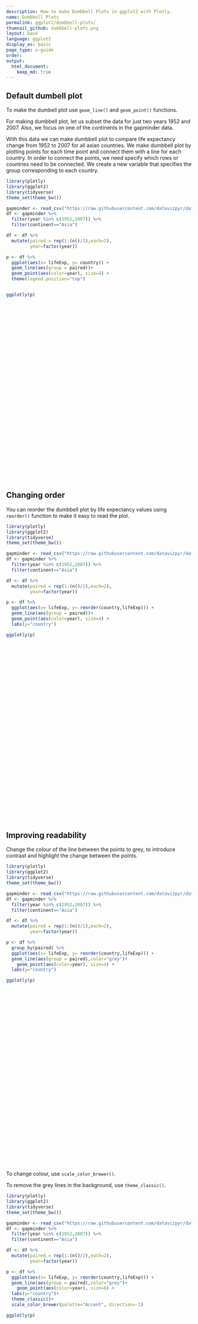 ```yaml
---
description: How to make Dumbbell Plots in ggplot2 with Plotly.
name: Dumbbell Plots
permalink: ggplot2/dumbbell-plots/
thumnail_github: dumbbell-plots.png
layout: base
language: ggplot2
display_as: basic
page_type: u-guide
order: 
output:
  html_document:
    keep_md: true
---
```




## Default dumbell plot

To make the dumbell plot use `geom_line()` and `geom_point()` functions.

For making dumbbell plot, let us subset the data for just two years 1952 and 2007. Also, we focus on one of the continents in the gapminder data.

With this data we can make dumbbell plot to compare life expectancy change from 1952 to 2007 for all asian countries. We make dumbbell plot by plotting points for each time point and connect them with a line for each country. In order to connect the points, we need specify which rows or countries need to be connected. We create a new variable that specifies the group corresponding to each country.


```r
library(plotly)
library(ggplot2)
library(tidyverse)
theme_set(theme_bw())

gapminder <- read_csv("https://raw.githubusercontent.com/datavizpyr/data/master/gapminder-FiveYearData.csv")
df <- gapminder %>%
  filter(year %in% c(1952,2007)) %>%
  filter(continent=="Asia") 

df <- df %>%
  mutate(paired = rep(1:(n()/2),each=2),
         year=factor(year))

p <- df %>% 
  ggplot(aes(x= lifeExp, y= country)) +
  geom_line(aes(group = paired))+
  geom_point(aes(color=year), size=4) +
  theme(legend.position="top")


ggplotly(p)
```

<div id="htmlwidget-5ee639417aad73683ba8" style="width:672px;height:480px;" class="plotly html-widget"></div>
<script type="application/json" data-for="htmlwidget-5ee639417aad73683ba8">{"x":{"data":[{"x":[28.801,43.828,null,50.939,75.635,null,37.484,64.062,null,39.417,59.723,null,44,72.961,null,60.96,82.208,null,37.373,64.698,null,37.468,70.65,null,44.869,70.964,null,45.32,59.545,null,65.39,80.745,null,63.03,82.603,null,43.158,72.535,null,50.056,67.297,null,47.453,78.623,null,55.565,77.588,null,55.928,71.993,null,48.463,74.241,null,42.244,66.803,null,36.319,62.069,null,36.157,63.785,null,37.578,75.64,null,43.436,65.483,null,47.752,71.688,null,39.875,72.777,null,60.396,79.972,null,57.593,72.396,null,45.883,74.143,null,58.5,78.4,null,50.848,70.616,null,40.412,74.249,null,43.16,73.422,null,32.548,62.698],"y":[1,1,null,2,2,null,3,3,null,4,4,null,5,5,null,6,6,null,7,7,null,8,8,null,9,9,null,10,10,null,11,11,null,12,12,null,13,13,null,14,14,null,15,15,null,16,16,null,17,17,null,18,18,null,19,19,null,20,20,null,21,21,null,22,22,null,23,23,null,24,24,null,25,25,null,26,26,null,27,27,null,28,28,null,29,29,null,30,30,null,31,31,null,32,32,null,33,33],"text":["lifeExp: 28.801<br />country: Afghanistan<br />paired: 1","lifeExp: 43.828<br />country: Afghanistan<br />paired: 1",null,"lifeExp: 50.939<br />country: Bahrain<br />paired: 2","lifeExp: 75.635<br />country: Bahrain<br />paired: 2",null,"lifeExp: 37.484<br />country: Bangladesh<br />paired: 3","lifeExp: 64.062<br />country: Bangladesh<br />paired: 3",null,"lifeExp: 39.417<br />country: Cambodia<br />paired: 4","lifeExp: 59.723<br />country: Cambodia<br />paired: 4",null,"lifeExp: 44.000<br />country: China<br />paired: 5","lifeExp: 72.961<br />country: China<br />paired: 5",null,"lifeExp: 60.960<br />country: Hong Kong China<br />paired: 6","lifeExp: 82.208<br />country: Hong Kong China<br />paired: 6",null,"lifeExp: 37.373<br />country: India<br />paired: 7","lifeExp: 64.698<br />country: India<br />paired: 7",null,"lifeExp: 37.468<br />country: Indonesia<br />paired: 8","lifeExp: 70.650<br />country: Indonesia<br />paired: 8",null,"lifeExp: 44.869<br />country: Iran<br />paired: 9","lifeExp: 70.964<br />country: Iran<br />paired: 9",null,"lifeExp: 45.320<br />country: Iraq<br />paired: 10","lifeExp: 59.545<br />country: Iraq<br />paired: 10",null,"lifeExp: 65.390<br />country: Israel<br />paired: 11","lifeExp: 80.745<br />country: Israel<br />paired: 11",null,"lifeExp: 63.030<br />country: Japan<br />paired: 12","lifeExp: 82.603<br />country: Japan<br />paired: 12",null,"lifeExp: 43.158<br />country: Jordan<br />paired: 13","lifeExp: 72.535<br />country: Jordan<br />paired: 13",null,"lifeExp: 50.056<br />country: Korea Dem. Rep.<br />paired: 14","lifeExp: 67.297<br />country: Korea Dem. Rep.<br />paired: 14",null,"lifeExp: 47.453<br />country: Korea Rep.<br />paired: 15","lifeExp: 78.623<br />country: Korea Rep.<br />paired: 15",null,"lifeExp: 55.565<br />country: Kuwait<br />paired: 16","lifeExp: 77.588<br />country: Kuwait<br />paired: 16",null,"lifeExp: 55.928<br />country: Lebanon<br />paired: 17","lifeExp: 71.993<br />country: Lebanon<br />paired: 17",null,"lifeExp: 48.463<br />country: Malaysia<br />paired: 18","lifeExp: 74.241<br />country: Malaysia<br />paired: 18",null,"lifeExp: 42.244<br />country: Mongolia<br />paired: 19","lifeExp: 66.803<br />country: Mongolia<br />paired: 19",null,"lifeExp: 36.319<br />country: Myanmar<br />paired: 20","lifeExp: 62.069<br />country: Myanmar<br />paired: 20",null,"lifeExp: 36.157<br />country: Nepal<br />paired: 21","lifeExp: 63.785<br />country: Nepal<br />paired: 21",null,"lifeExp: 37.578<br />country: Oman<br />paired: 22","lifeExp: 75.640<br />country: Oman<br />paired: 22",null,"lifeExp: 43.436<br />country: Pakistan<br />paired: 23","lifeExp: 65.483<br />country: Pakistan<br />paired: 23",null,"lifeExp: 47.752<br />country: Philippines<br />paired: 24","lifeExp: 71.688<br />country: Philippines<br />paired: 24",null,"lifeExp: 39.875<br />country: Saudi Arabia<br />paired: 25","lifeExp: 72.777<br />country: Saudi Arabia<br />paired: 25",null,"lifeExp: 60.396<br />country: Singapore<br />paired: 26","lifeExp: 79.972<br />country: Singapore<br />paired: 26",null,"lifeExp: 57.593<br />country: Sri Lanka<br />paired: 27","lifeExp: 72.396<br />country: Sri Lanka<br />paired: 27",null,"lifeExp: 45.883<br />country: Syria<br />paired: 28","lifeExp: 74.143<br />country: Syria<br />paired: 28",null,"lifeExp: 58.500<br />country: Taiwan<br />paired: 29","lifeExp: 78.400<br />country: Taiwan<br />paired: 29",null,"lifeExp: 50.848<br />country: Thailand<br />paired: 30","lifeExp: 70.616<br />country: Thailand<br />paired: 30",null,"lifeExp: 40.412<br />country: Vietnam<br />paired: 31","lifeExp: 74.249<br />country: Vietnam<br />paired: 31",null,"lifeExp: 43.160<br />country: West Bank and Gaza<br />paired: 32","lifeExp: 73.422<br />country: West Bank and Gaza<br />paired: 32",null,"lifeExp: 32.548<br />country: Yemen Rep.<br />paired: 33","lifeExp: 62.698<br />country: Yemen Rep.<br />paired: 33"],"type":"scatter","mode":"lines","line":{"width":1.88976377952756,"color":"rgba(0,0,0,1)","dash":"solid"},"hoveron":"points","showlegend":false,"xaxis":"x","yaxis":"y","hoverinfo":"text","frame":null},{"x":[28.801,50.939,37.484,39.417,44,60.96,37.373,37.468,44.869,45.32,65.39,63.03,43.158,50.056,47.453,55.565,55.928,48.463,42.244,36.319,36.157,37.578,43.436,47.752,39.875,60.396,57.593,45.883,58.5,50.848,40.412,43.16,32.548],"y":[1,2,3,4,5,6,7,8,9,10,11,12,13,14,15,16,17,18,19,20,21,22,23,24,25,26,27,28,29,30,31,32,33],"text":["lifeExp: 28.801<br />country: Afghanistan<br />year: 1952","lifeExp: 50.939<br />country: Bahrain<br />year: 1952","lifeExp: 37.484<br />country: Bangladesh<br />year: 1952","lifeExp: 39.417<br />country: Cambodia<br />year: 1952","lifeExp: 44.000<br />country: China<br />year: 1952","lifeExp: 60.960<br />country: Hong Kong China<br />year: 1952","lifeExp: 37.373<br />country: India<br />year: 1952","lifeExp: 37.468<br />country: Indonesia<br />year: 1952","lifeExp: 44.869<br />country: Iran<br />year: 1952","lifeExp: 45.320<br />country: Iraq<br />year: 1952","lifeExp: 65.390<br />country: Israel<br />year: 1952","lifeExp: 63.030<br />country: Japan<br />year: 1952","lifeExp: 43.158<br />country: Jordan<br />year: 1952","lifeExp: 50.056<br />country: Korea Dem. Rep.<br />year: 1952","lifeExp: 47.453<br />country: Korea Rep.<br />year: 1952","lifeExp: 55.565<br />country: Kuwait<br />year: 1952","lifeExp: 55.928<br />country: Lebanon<br />year: 1952","lifeExp: 48.463<br />country: Malaysia<br />year: 1952","lifeExp: 42.244<br />country: Mongolia<br />year: 1952","lifeExp: 36.319<br />country: Myanmar<br />year: 1952","lifeExp: 36.157<br />country: Nepal<br />year: 1952","lifeExp: 37.578<br />country: Oman<br />year: 1952","lifeExp: 43.436<br />country: Pakistan<br />year: 1952","lifeExp: 47.752<br />country: Philippines<br />year: 1952","lifeExp: 39.875<br />country: Saudi Arabia<br />year: 1952","lifeExp: 60.396<br />country: Singapore<br />year: 1952","lifeExp: 57.593<br />country: Sri Lanka<br />year: 1952","lifeExp: 45.883<br />country: Syria<br />year: 1952","lifeExp: 58.500<br />country: Taiwan<br />year: 1952","lifeExp: 50.848<br />country: Thailand<br />year: 1952","lifeExp: 40.412<br />country: Vietnam<br />year: 1952","lifeExp: 43.160<br />country: West Bank and Gaza<br />year: 1952","lifeExp: 32.548<br />country: Yemen Rep.<br />year: 1952"],"type":"scatter","mode":"markers","marker":{"autocolorscale":false,"color":"rgba(248,118,109,1)","opacity":1,"size":15.1181102362205,"symbol":"circle","line":{"width":1.88976377952756,"color":"rgba(248,118,109,1)"}},"hoveron":"points","name":"1952","legendgroup":"1952","showlegend":true,"xaxis":"x","yaxis":"y","hoverinfo":"text","frame":null},{"x":[43.828,75.635,64.062,59.723,72.961,82.208,64.698,70.65,70.964,59.545,80.745,82.603,72.535,67.297,78.623,77.588,71.993,74.241,66.803,62.069,63.785,75.64,65.483,71.688,72.777,79.972,72.396,74.143,78.4,70.616,74.249,73.422,62.698],"y":[1,2,3,4,5,6,7,8,9,10,11,12,13,14,15,16,17,18,19,20,21,22,23,24,25,26,27,28,29,30,31,32,33],"text":["lifeExp: 43.828<br />country: Afghanistan<br />year: 2007","lifeExp: 75.635<br />country: Bahrain<br />year: 2007","lifeExp: 64.062<br />country: Bangladesh<br />year: 2007","lifeExp: 59.723<br />country: Cambodia<br />year: 2007","lifeExp: 72.961<br />country: China<br />year: 2007","lifeExp: 82.208<br />country: Hong Kong China<br />year: 2007","lifeExp: 64.698<br />country: India<br />year: 2007","lifeExp: 70.650<br />country: Indonesia<br />year: 2007","lifeExp: 70.964<br />country: Iran<br />year: 2007","lifeExp: 59.545<br />country: Iraq<br />year: 2007","lifeExp: 80.745<br />country: Israel<br />year: 2007","lifeExp: 82.603<br />country: Japan<br />year: 2007","lifeExp: 72.535<br />country: Jordan<br />year: 2007","lifeExp: 67.297<br />country: Korea Dem. Rep.<br />year: 2007","lifeExp: 78.623<br />country: Korea Rep.<br />year: 2007","lifeExp: 77.588<br />country: Kuwait<br />year: 2007","lifeExp: 71.993<br />country: Lebanon<br />year: 2007","lifeExp: 74.241<br />country: Malaysia<br />year: 2007","lifeExp: 66.803<br />country: Mongolia<br />year: 2007","lifeExp: 62.069<br />country: Myanmar<br />year: 2007","lifeExp: 63.785<br />country: Nepal<br />year: 2007","lifeExp: 75.640<br />country: Oman<br />year: 2007","lifeExp: 65.483<br />country: Pakistan<br />year: 2007","lifeExp: 71.688<br />country: Philippines<br />year: 2007","lifeExp: 72.777<br />country: Saudi Arabia<br />year: 2007","lifeExp: 79.972<br />country: Singapore<br />year: 2007","lifeExp: 72.396<br />country: Sri Lanka<br />year: 2007","lifeExp: 74.143<br />country: Syria<br />year: 2007","lifeExp: 78.400<br />country: Taiwan<br />year: 2007","lifeExp: 70.616<br />country: Thailand<br />year: 2007","lifeExp: 74.249<br />country: Vietnam<br />year: 2007","lifeExp: 73.422<br />country: West Bank and Gaza<br />year: 2007","lifeExp: 62.698<br />country: Yemen Rep.<br />year: 2007"],"type":"scatter","mode":"markers","marker":{"autocolorscale":false,"color":"rgba(0,191,196,1)","opacity":1,"size":15.1181102362205,"symbol":"circle","line":{"width":1.88976377952756,"color":"rgba(0,191,196,1)"}},"hoveron":"points","name":"2007","legendgroup":"2007","showlegend":true,"xaxis":"x","yaxis":"y","hoverinfo":"text","frame":null}],"layout":{"margin":{"t":26.2283105022831,"r":7.30593607305936,"b":40.1826484018265,"l":130.776255707763},"plot_bgcolor":"rgba(255,255,255,1)","paper_bgcolor":"rgba(255,255,255,1)","font":{"color":"rgba(0,0,0,1)","family":"","size":14.6118721461187},"xaxis":{"domain":[0,1],"automargin":true,"type":"linear","autorange":false,"range":[26.1109,85.2931],"tickmode":"array","ticktext":["30","40","50","60","70","80"],"tickvals":[30,40,50,60,70,80],"categoryorder":"array","categoryarray":["30","40","50","60","70","80"],"nticks":null,"ticks":"outside","tickcolor":"rgba(51,51,51,1)","ticklen":3.65296803652968,"tickwidth":0.66417600664176,"showticklabels":true,"tickfont":{"color":"rgba(77,77,77,1)","family":"","size":11.689497716895},"tickangle":-0,"showline":false,"linecolor":null,"linewidth":0,"showgrid":true,"gridcolor":"rgba(235,235,235,1)","gridwidth":0.66417600664176,"zeroline":false,"anchor":"y","title":{"text":"lifeExp","font":{"color":"rgba(0,0,0,1)","family":"","size":14.6118721461187}},"hoverformat":".2f"},"yaxis":{"domain":[0,1],"automargin":true,"type":"linear","autorange":false,"range":[0.4,33.6],"tickmode":"array","ticktext":["Afghanistan","Bahrain","Bangladesh","Cambodia","China","Hong Kong China","India","Indonesia","Iran","Iraq","Israel","Japan","Jordan","Korea Dem. Rep.","Korea Rep.","Kuwait","Lebanon","Malaysia","Mongolia","Myanmar","Nepal","Oman","Pakistan","Philippines","Saudi Arabia","Singapore","Sri Lanka","Syria","Taiwan","Thailand","Vietnam","West Bank and Gaza","Yemen Rep."],"tickvals":[1,2,3,4,5,6,7,8,9,10,11,12,13,14,15,16,17,18,19,20,21,22,23,24,25,26,27,28,29,30,31,32,33],"categoryorder":"array","categoryarray":["Afghanistan","Bahrain","Bangladesh","Cambodia","China","Hong Kong China","India","Indonesia","Iran","Iraq","Israel","Japan","Jordan","Korea Dem. Rep.","Korea Rep.","Kuwait","Lebanon","Malaysia","Mongolia","Myanmar","Nepal","Oman","Pakistan","Philippines","Saudi Arabia","Singapore","Sri Lanka","Syria","Taiwan","Thailand","Vietnam","West Bank and Gaza","Yemen Rep."],"nticks":null,"ticks":"outside","tickcolor":"rgba(51,51,51,1)","ticklen":3.65296803652968,"tickwidth":0.66417600664176,"showticklabels":true,"tickfont":{"color":"rgba(77,77,77,1)","family":"","size":11.689497716895},"tickangle":-0,"showline":false,"linecolor":null,"linewidth":0,"showgrid":true,"gridcolor":"rgba(235,235,235,1)","gridwidth":0.66417600664176,"zeroline":false,"anchor":"x","title":{"text":"country","font":{"color":"rgba(0,0,0,1)","family":"","size":14.6118721461187}},"hoverformat":".2f"},"shapes":[{"type":"rect","fillcolor":"transparent","line":{"color":"rgba(51,51,51,1)","width":0.66417600664176,"linetype":"solid"},"yref":"paper","xref":"paper","x0":0,"x1":1,"y0":0,"y1":1}],"showlegend":true,"legend":{"bgcolor":"rgba(255,255,255,1)","bordercolor":"transparent","borderwidth":1.88976377952756,"font":{"color":"rgba(0,0,0,1)","family":"","size":11.689497716895},"title":{"text":"year","font":{"color":"rgba(0,0,0,1)","family":"","size":14.6118721461187}}},"hovermode":"closest","barmode":"relative"},"config":{"doubleClick":"reset","modeBarButtonsToAdd":["hoverclosest","hovercompare"],"showSendToCloud":false},"source":"A","attrs":{"38c43bf275c5":{"x":{},"y":{},"type":"scatter"},"38c411020693":{"x":{},"y":{},"colour":{}}},"cur_data":"38c43bf275c5","visdat":{"38c43bf275c5":["function (y) ","x"],"38c411020693":["function (y) ","x"]},"highlight":{"on":"plotly_click","persistent":false,"dynamic":false,"selectize":false,"opacityDim":0.2,"selected":{"opacity":1},"debounce":0},"shinyEvents":["plotly_hover","plotly_click","plotly_selected","plotly_relayout","plotly_brushed","plotly_brushing","plotly_clickannotation","plotly_doubleclick","plotly_deselect","plotly_afterplot","plotly_sunburstclick"],"base_url":"https://plot.ly"},"evals":[],"jsHooks":[]}</script>




## Changing order

You can reorder the dumbbell plot by life expectancy values using `reorder()` function to make it easy to read the plot.


```r
library(plotly)
library(ggplot2)
library(tidyverse)
theme_set(theme_bw())

gapminder <- read_csv("https://raw.githubusercontent.com/datavizpyr/data/master/gapminder-FiveYearData.csv")
df <- gapminder %>%
  filter(year %in% c(1952,2007)) %>%
  filter(continent=="Asia") 

df <- df %>%
  mutate(paired = rep(1:(n()/2),each=2),
         year=factor(year))

p <- df %>% 
  ggplot(aes(x= lifeExp, y= reorder(country,lifeExp))) +
  geom_line(aes(group = paired))+
  geom_point(aes(color=year), size=4) +
  labs(y="country")

ggplotly(p)
```

<div id="htmlwidget-b6512e4d8031f0d67673" style="width:672px;height:480px;" class="plotly html-widget"></div>
<script type="application/json" data-for="htmlwidget-b6512e4d8031f0d67673">{"x":{"data":[{"x":[28.801,43.828,null,50.939,75.635,null,37.484,64.062,null,39.417,59.723,null,44,72.961,null,60.96,82.208,null,37.373,64.698,null,37.468,70.65,null,44.869,70.964,null,45.32,59.545,null,65.39,80.745,null,63.03,82.603,null,43.158,72.535,null,50.056,67.297,null,47.453,78.623,null,55.565,77.588,null,55.928,71.993,null,48.463,74.241,null,42.244,66.803,null,36.319,62.069,null,36.157,63.785,null,37.578,75.64,null,43.436,65.483,null,47.752,71.688,null,39.875,72.777,null,60.396,79.972,null,57.593,72.396,null,45.883,74.143,null,58.5,78.4,null,50.848,70.616,null,40.412,74.249,null,43.16,73.422,null,32.548,62.698],"y":[1,1,null,25,25,null,6,6,null,4,4,null,18,18,null,31,31,null,7,7,null,9,9,null,16,16,null,8,8,null,33,33,null,32,32,null,15,15,null,19,19,null,24,24,null,28,28,null,26,26,null,23,23,null,11,11,null,3,3,null,5,5,null,13,13,null,10,10,null,20,20,null,12,12,null,30,30,null,27,27,null,21,21,null,29,29,null,22,22,null,14,14,null,17,17,null,2,2],"text":["lifeExp: 28.801<br />reorder(country, lifeExp): Afghanistan<br />paired: 1","lifeExp: 43.828<br />reorder(country, lifeExp): Afghanistan<br />paired: 1",null,"lifeExp: 50.939<br />reorder(country, lifeExp): Bahrain<br />paired: 2","lifeExp: 75.635<br />reorder(country, lifeExp): Bahrain<br />paired: 2",null,"lifeExp: 37.484<br />reorder(country, lifeExp): Bangladesh<br />paired: 3","lifeExp: 64.062<br />reorder(country, lifeExp): Bangladesh<br />paired: 3",null,"lifeExp: 39.417<br />reorder(country, lifeExp): Cambodia<br />paired: 4","lifeExp: 59.723<br />reorder(country, lifeExp): Cambodia<br />paired: 4",null,"lifeExp: 44.000<br />reorder(country, lifeExp): China<br />paired: 5","lifeExp: 72.961<br />reorder(country, lifeExp): China<br />paired: 5",null,"lifeExp: 60.960<br />reorder(country, lifeExp): Hong Kong China<br />paired: 6","lifeExp: 82.208<br />reorder(country, lifeExp): Hong Kong China<br />paired: 6",null,"lifeExp: 37.373<br />reorder(country, lifeExp): India<br />paired: 7","lifeExp: 64.698<br />reorder(country, lifeExp): India<br />paired: 7",null,"lifeExp: 37.468<br />reorder(country, lifeExp): Indonesia<br />paired: 8","lifeExp: 70.650<br />reorder(country, lifeExp): Indonesia<br />paired: 8",null,"lifeExp: 44.869<br />reorder(country, lifeExp): Iran<br />paired: 9","lifeExp: 70.964<br />reorder(country, lifeExp): Iran<br />paired: 9",null,"lifeExp: 45.320<br />reorder(country, lifeExp): Iraq<br />paired: 10","lifeExp: 59.545<br />reorder(country, lifeExp): Iraq<br />paired: 10",null,"lifeExp: 65.390<br />reorder(country, lifeExp): Israel<br />paired: 11","lifeExp: 80.745<br />reorder(country, lifeExp): Israel<br />paired: 11",null,"lifeExp: 63.030<br />reorder(country, lifeExp): Japan<br />paired: 12","lifeExp: 82.603<br />reorder(country, lifeExp): Japan<br />paired: 12",null,"lifeExp: 43.158<br />reorder(country, lifeExp): Jordan<br />paired: 13","lifeExp: 72.535<br />reorder(country, lifeExp): Jordan<br />paired: 13",null,"lifeExp: 50.056<br />reorder(country, lifeExp): Korea Dem. Rep.<br />paired: 14","lifeExp: 67.297<br />reorder(country, lifeExp): Korea Dem. Rep.<br />paired: 14",null,"lifeExp: 47.453<br />reorder(country, lifeExp): Korea Rep.<br />paired: 15","lifeExp: 78.623<br />reorder(country, lifeExp): Korea Rep.<br />paired: 15",null,"lifeExp: 55.565<br />reorder(country, lifeExp): Kuwait<br />paired: 16","lifeExp: 77.588<br />reorder(country, lifeExp): Kuwait<br />paired: 16",null,"lifeExp: 55.928<br />reorder(country, lifeExp): Lebanon<br />paired: 17","lifeExp: 71.993<br />reorder(country, lifeExp): Lebanon<br />paired: 17",null,"lifeExp: 48.463<br />reorder(country, lifeExp): Malaysia<br />paired: 18","lifeExp: 74.241<br />reorder(country, lifeExp): Malaysia<br />paired: 18",null,"lifeExp: 42.244<br />reorder(country, lifeExp): Mongolia<br />paired: 19","lifeExp: 66.803<br />reorder(country, lifeExp): Mongolia<br />paired: 19",null,"lifeExp: 36.319<br />reorder(country, lifeExp): Myanmar<br />paired: 20","lifeExp: 62.069<br />reorder(country, lifeExp): Myanmar<br />paired: 20",null,"lifeExp: 36.157<br />reorder(country, lifeExp): Nepal<br />paired: 21","lifeExp: 63.785<br />reorder(country, lifeExp): Nepal<br />paired: 21",null,"lifeExp: 37.578<br />reorder(country, lifeExp): Oman<br />paired: 22","lifeExp: 75.640<br />reorder(country, lifeExp): Oman<br />paired: 22",null,"lifeExp: 43.436<br />reorder(country, lifeExp): Pakistan<br />paired: 23","lifeExp: 65.483<br />reorder(country, lifeExp): Pakistan<br />paired: 23",null,"lifeExp: 47.752<br />reorder(country, lifeExp): Philippines<br />paired: 24","lifeExp: 71.688<br />reorder(country, lifeExp): Philippines<br />paired: 24",null,"lifeExp: 39.875<br />reorder(country, lifeExp): Saudi Arabia<br />paired: 25","lifeExp: 72.777<br />reorder(country, lifeExp): Saudi Arabia<br />paired: 25",null,"lifeExp: 60.396<br />reorder(country, lifeExp): Singapore<br />paired: 26","lifeExp: 79.972<br />reorder(country, lifeExp): Singapore<br />paired: 26",null,"lifeExp: 57.593<br />reorder(country, lifeExp): Sri Lanka<br />paired: 27","lifeExp: 72.396<br />reorder(country, lifeExp): Sri Lanka<br />paired: 27",null,"lifeExp: 45.883<br />reorder(country, lifeExp): Syria<br />paired: 28","lifeExp: 74.143<br />reorder(country, lifeExp): Syria<br />paired: 28",null,"lifeExp: 58.500<br />reorder(country, lifeExp): Taiwan<br />paired: 29","lifeExp: 78.400<br />reorder(country, lifeExp): Taiwan<br />paired: 29",null,"lifeExp: 50.848<br />reorder(country, lifeExp): Thailand<br />paired: 30","lifeExp: 70.616<br />reorder(country, lifeExp): Thailand<br />paired: 30",null,"lifeExp: 40.412<br />reorder(country, lifeExp): Vietnam<br />paired: 31","lifeExp: 74.249<br />reorder(country, lifeExp): Vietnam<br />paired: 31",null,"lifeExp: 43.160<br />reorder(country, lifeExp): West Bank and Gaza<br />paired: 32","lifeExp: 73.422<br />reorder(country, lifeExp): West Bank and Gaza<br />paired: 32",null,"lifeExp: 32.548<br />reorder(country, lifeExp): Yemen Rep.<br />paired: 33","lifeExp: 62.698<br />reorder(country, lifeExp): Yemen Rep.<br />paired: 33"],"type":"scatter","mode":"lines","line":{"width":1.88976377952756,"color":"rgba(0,0,0,1)","dash":"solid"},"hoveron":"points","showlegend":false,"xaxis":"x","yaxis":"y","hoverinfo":"text","frame":null},{"x":[28.801,50.939,37.484,39.417,44,60.96,37.373,37.468,44.869,45.32,65.39,63.03,43.158,50.056,47.453,55.565,55.928,48.463,42.244,36.319,36.157,37.578,43.436,47.752,39.875,60.396,57.593,45.883,58.5,50.848,40.412,43.16,32.548],"y":[1,25,6,4,18,31,7,9,16,8,33,32,15,19,24,28,26,23,11,3,5,13,10,20,12,30,27,21,29,22,14,17,2],"text":["lifeExp: 28.801<br />reorder(country, lifeExp): Afghanistan<br />year: 1952","lifeExp: 50.939<br />reorder(country, lifeExp): Bahrain<br />year: 1952","lifeExp: 37.484<br />reorder(country, lifeExp): Bangladesh<br />year: 1952","lifeExp: 39.417<br />reorder(country, lifeExp): Cambodia<br />year: 1952","lifeExp: 44.000<br />reorder(country, lifeExp): China<br />year: 1952","lifeExp: 60.960<br />reorder(country, lifeExp): Hong Kong China<br />year: 1952","lifeExp: 37.373<br />reorder(country, lifeExp): India<br />year: 1952","lifeExp: 37.468<br />reorder(country, lifeExp): Indonesia<br />year: 1952","lifeExp: 44.869<br />reorder(country, lifeExp): Iran<br />year: 1952","lifeExp: 45.320<br />reorder(country, lifeExp): Iraq<br />year: 1952","lifeExp: 65.390<br />reorder(country, lifeExp): Israel<br />year: 1952","lifeExp: 63.030<br />reorder(country, lifeExp): Japan<br />year: 1952","lifeExp: 43.158<br />reorder(country, lifeExp): Jordan<br />year: 1952","lifeExp: 50.056<br />reorder(country, lifeExp): Korea Dem. Rep.<br />year: 1952","lifeExp: 47.453<br />reorder(country, lifeExp): Korea Rep.<br />year: 1952","lifeExp: 55.565<br />reorder(country, lifeExp): Kuwait<br />year: 1952","lifeExp: 55.928<br />reorder(country, lifeExp): Lebanon<br />year: 1952","lifeExp: 48.463<br />reorder(country, lifeExp): Malaysia<br />year: 1952","lifeExp: 42.244<br />reorder(country, lifeExp): Mongolia<br />year: 1952","lifeExp: 36.319<br />reorder(country, lifeExp): Myanmar<br />year: 1952","lifeExp: 36.157<br />reorder(country, lifeExp): Nepal<br />year: 1952","lifeExp: 37.578<br />reorder(country, lifeExp): Oman<br />year: 1952","lifeExp: 43.436<br />reorder(country, lifeExp): Pakistan<br />year: 1952","lifeExp: 47.752<br />reorder(country, lifeExp): Philippines<br />year: 1952","lifeExp: 39.875<br />reorder(country, lifeExp): Saudi Arabia<br />year: 1952","lifeExp: 60.396<br />reorder(country, lifeExp): Singapore<br />year: 1952","lifeExp: 57.593<br />reorder(country, lifeExp): Sri Lanka<br />year: 1952","lifeExp: 45.883<br />reorder(country, lifeExp): Syria<br />year: 1952","lifeExp: 58.500<br />reorder(country, lifeExp): Taiwan<br />year: 1952","lifeExp: 50.848<br />reorder(country, lifeExp): Thailand<br />year: 1952","lifeExp: 40.412<br />reorder(country, lifeExp): Vietnam<br />year: 1952","lifeExp: 43.160<br />reorder(country, lifeExp): West Bank and Gaza<br />year: 1952","lifeExp: 32.548<br />reorder(country, lifeExp): Yemen Rep.<br />year: 1952"],"type":"scatter","mode":"markers","marker":{"autocolorscale":false,"color":"rgba(248,118,109,1)","opacity":1,"size":15.1181102362205,"symbol":"circle","line":{"width":1.88976377952756,"color":"rgba(248,118,109,1)"}},"hoveron":"points","name":"1952","legendgroup":"1952","showlegend":true,"xaxis":"x","yaxis":"y","hoverinfo":"text","frame":null},{"x":[43.828,75.635,64.062,59.723,72.961,82.208,64.698,70.65,70.964,59.545,80.745,82.603,72.535,67.297,78.623,77.588,71.993,74.241,66.803,62.069,63.785,75.64,65.483,71.688,72.777,79.972,72.396,74.143,78.4,70.616,74.249,73.422,62.698],"y":[1,25,6,4,18,31,7,9,16,8,33,32,15,19,24,28,26,23,11,3,5,13,10,20,12,30,27,21,29,22,14,17,2],"text":["lifeExp: 43.828<br />reorder(country, lifeExp): Afghanistan<br />year: 2007","lifeExp: 75.635<br />reorder(country, lifeExp): Bahrain<br />year: 2007","lifeExp: 64.062<br />reorder(country, lifeExp): Bangladesh<br />year: 2007","lifeExp: 59.723<br />reorder(country, lifeExp): Cambodia<br />year: 2007","lifeExp: 72.961<br />reorder(country, lifeExp): China<br />year: 2007","lifeExp: 82.208<br />reorder(country, lifeExp): Hong Kong China<br />year: 2007","lifeExp: 64.698<br />reorder(country, lifeExp): India<br />year: 2007","lifeExp: 70.650<br />reorder(country, lifeExp): Indonesia<br />year: 2007","lifeExp: 70.964<br />reorder(country, lifeExp): Iran<br />year: 2007","lifeExp: 59.545<br />reorder(country, lifeExp): Iraq<br />year: 2007","lifeExp: 80.745<br />reorder(country, lifeExp): Israel<br />year: 2007","lifeExp: 82.603<br />reorder(country, lifeExp): Japan<br />year: 2007","lifeExp: 72.535<br />reorder(country, lifeExp): Jordan<br />year: 2007","lifeExp: 67.297<br />reorder(country, lifeExp): Korea Dem. Rep.<br />year: 2007","lifeExp: 78.623<br />reorder(country, lifeExp): Korea Rep.<br />year: 2007","lifeExp: 77.588<br />reorder(country, lifeExp): Kuwait<br />year: 2007","lifeExp: 71.993<br />reorder(country, lifeExp): Lebanon<br />year: 2007","lifeExp: 74.241<br />reorder(country, lifeExp): Malaysia<br />year: 2007","lifeExp: 66.803<br />reorder(country, lifeExp): Mongolia<br />year: 2007","lifeExp: 62.069<br />reorder(country, lifeExp): Myanmar<br />year: 2007","lifeExp: 63.785<br />reorder(country, lifeExp): Nepal<br />year: 2007","lifeExp: 75.640<br />reorder(country, lifeExp): Oman<br />year: 2007","lifeExp: 65.483<br />reorder(country, lifeExp): Pakistan<br />year: 2007","lifeExp: 71.688<br />reorder(country, lifeExp): Philippines<br />year: 2007","lifeExp: 72.777<br />reorder(country, lifeExp): Saudi Arabia<br />year: 2007","lifeExp: 79.972<br />reorder(country, lifeExp): Singapore<br />year: 2007","lifeExp: 72.396<br />reorder(country, lifeExp): Sri Lanka<br />year: 2007","lifeExp: 74.143<br />reorder(country, lifeExp): Syria<br />year: 2007","lifeExp: 78.400<br />reorder(country, lifeExp): Taiwan<br />year: 2007","lifeExp: 70.616<br />reorder(country, lifeExp): Thailand<br />year: 2007","lifeExp: 74.249<br />reorder(country, lifeExp): Vietnam<br />year: 2007","lifeExp: 73.422<br />reorder(country, lifeExp): West Bank and Gaza<br />year: 2007","lifeExp: 62.698<br />reorder(country, lifeExp): Yemen Rep.<br />year: 2007"],"type":"scatter","mode":"markers","marker":{"autocolorscale":false,"color":"rgba(0,191,196,1)","opacity":1,"size":15.1181102362205,"symbol":"circle","line":{"width":1.88976377952756,"color":"rgba(0,191,196,1)"}},"hoveron":"points","name":"2007","legendgroup":"2007","showlegend":true,"xaxis":"x","yaxis":"y","hoverinfo":"text","frame":null}],"layout":{"margin":{"t":26.2283105022831,"r":7.30593607305936,"b":40.1826484018265,"l":130.776255707763},"plot_bgcolor":"rgba(255,255,255,1)","paper_bgcolor":"rgba(255,255,255,1)","font":{"color":"rgba(0,0,0,1)","family":"","size":14.6118721461187},"xaxis":{"domain":[0,1],"automargin":true,"type":"linear","autorange":false,"range":[26.1109,85.2931],"tickmode":"array","ticktext":["30","40","50","60","70","80"],"tickvals":[30,40,50,60,70,80],"categoryorder":"array","categoryarray":["30","40","50","60","70","80"],"nticks":null,"ticks":"outside","tickcolor":"rgba(51,51,51,1)","ticklen":3.65296803652968,"tickwidth":0.66417600664176,"showticklabels":true,"tickfont":{"color":"rgba(77,77,77,1)","family":"","size":11.689497716895},"tickangle":-0,"showline":false,"linecolor":null,"linewidth":0,"showgrid":true,"gridcolor":"rgba(235,235,235,1)","gridwidth":0.66417600664176,"zeroline":false,"anchor":"y","title":{"text":"lifeExp","font":{"color":"rgba(0,0,0,1)","family":"","size":14.6118721461187}},"hoverformat":".2f"},"yaxis":{"domain":[0,1],"automargin":true,"type":"linear","autorange":false,"range":[0.4,33.6],"tickmode":"array","ticktext":["Afghanistan","Yemen Rep.","Myanmar","Cambodia","Nepal","Bangladesh","India","Iraq","Indonesia","Pakistan","Mongolia","Saudi Arabia","Oman","Vietnam","Jordan","Iran","West Bank and Gaza","China","Korea Dem. Rep.","Philippines","Syria","Thailand","Malaysia","Korea Rep.","Bahrain","Lebanon","Sri Lanka","Kuwait","Taiwan","Singapore","Hong Kong China","Japan","Israel"],"tickvals":[1,2,3,4,5,6,7,8,9,10,11,12,13,14,15,16,17,18,19,20,21,22,23,24,25,26,27,28,29,30,31,32,33],"categoryorder":"array","categoryarray":["Afghanistan","Yemen Rep.","Myanmar","Cambodia","Nepal","Bangladesh","India","Iraq","Indonesia","Pakistan","Mongolia","Saudi Arabia","Oman","Vietnam","Jordan","Iran","West Bank and Gaza","China","Korea Dem. Rep.","Philippines","Syria","Thailand","Malaysia","Korea Rep.","Bahrain","Lebanon","Sri Lanka","Kuwait","Taiwan","Singapore","Hong Kong China","Japan","Israel"],"nticks":null,"ticks":"outside","tickcolor":"rgba(51,51,51,1)","ticklen":3.65296803652968,"tickwidth":0.66417600664176,"showticklabels":true,"tickfont":{"color":"rgba(77,77,77,1)","family":"","size":11.689497716895},"tickangle":-0,"showline":false,"linecolor":null,"linewidth":0,"showgrid":true,"gridcolor":"rgba(235,235,235,1)","gridwidth":0.66417600664176,"zeroline":false,"anchor":"x","title":{"text":"country","font":{"color":"rgba(0,0,0,1)","family":"","size":14.6118721461187}},"hoverformat":".2f"},"shapes":[{"type":"rect","fillcolor":"transparent","line":{"color":"rgba(51,51,51,1)","width":0.66417600664176,"linetype":"solid"},"yref":"paper","xref":"paper","x0":0,"x1":1,"y0":0,"y1":1}],"showlegend":true,"legend":{"bgcolor":"rgba(255,255,255,1)","bordercolor":"transparent","borderwidth":1.88976377952756,"font":{"color":"rgba(0,0,0,1)","family":"","size":11.689497716895},"title":{"text":"year","font":{"color":"rgba(0,0,0,1)","family":"","size":14.6118721461187}}},"hovermode":"closest","barmode":"relative"},"config":{"doubleClick":"reset","modeBarButtonsToAdd":["hoverclosest","hovercompare"],"showSendToCloud":false},"source":"A","attrs":{"38c466280961":{"x":{},"y":{},"type":"scatter"},"38c45e68a40b":{"x":{},"y":{},"colour":{}}},"cur_data":"38c466280961","visdat":{"38c466280961":["function (y) ","x"],"38c45e68a40b":["function (y) ","x"]},"highlight":{"on":"plotly_click","persistent":false,"dynamic":false,"selectize":false,"opacityDim":0.2,"selected":{"opacity":1},"debounce":0},"shinyEvents":["plotly_hover","plotly_click","plotly_selected","plotly_relayout","plotly_brushed","plotly_brushing","plotly_clickannotation","plotly_doubleclick","plotly_deselect","plotly_afterplot","plotly_sunburstclick"],"base_url":"https://plot.ly"},"evals":[],"jsHooks":[]}</script>



## Improving readability

Change the colour of the line between the points to grey, to introduce contrast and highlight the change between the points.

```r
library(plotly)
library(ggplot2)
library(tidyverse)
theme_set(theme_bw())

gapminder <- read_csv("https://raw.githubusercontent.com/datavizpyr/data/master/gapminder-FiveYearData.csv")
df <- gapminder %>%
  filter(year %in% c(1952,2007)) %>%
  filter(continent=="Asia") 

df <- df %>%
  mutate(paired = rep(1:(n()/2),each=2),
         year=factor(year))

p <- df %>% 
  group_by(paired) %>%
  ggplot(aes(x= lifeExp, y= reorder(country,lifeExp))) +
  geom_line(aes(group = paired),color="grey")+
    geom_point(aes(color=year), size=4) +
  labs(y="country")

ggplotly(p)
```

<div id="htmlwidget-b93d74291b6f639967a9" style="width:672px;height:480px;" class="plotly html-widget"></div>
<script type="application/json" data-for="htmlwidget-b93d74291b6f639967a9">{"x":{"data":[{"x":[28.801,43.828,null,50.939,75.635,null,37.484,64.062,null,39.417,59.723,null,44,72.961,null,60.96,82.208,null,37.373,64.698,null,37.468,70.65,null,44.869,70.964,null,45.32,59.545,null,65.39,80.745,null,63.03,82.603,null,43.158,72.535,null,50.056,67.297,null,47.453,78.623,null,55.565,77.588,null,55.928,71.993,null,48.463,74.241,null,42.244,66.803,null,36.319,62.069,null,36.157,63.785,null,37.578,75.64,null,43.436,65.483,null,47.752,71.688,null,39.875,72.777,null,60.396,79.972,null,57.593,72.396,null,45.883,74.143,null,58.5,78.4,null,50.848,70.616,null,40.412,74.249,null,43.16,73.422,null,32.548,62.698],"y":[1,1,null,25,25,null,6,6,null,4,4,null,18,18,null,31,31,null,7,7,null,9,9,null,16,16,null,8,8,null,33,33,null,32,32,null,15,15,null,19,19,null,24,24,null,28,28,null,26,26,null,23,23,null,11,11,null,3,3,null,5,5,null,13,13,null,10,10,null,20,20,null,12,12,null,30,30,null,27,27,null,21,21,null,29,29,null,22,22,null,14,14,null,17,17,null,2,2],"text":["lifeExp: 28.801<br />reorder(country, lifeExp): Afghanistan<br />paired: 1","lifeExp: 43.828<br />reorder(country, lifeExp): Afghanistan<br />paired: 1",null,"lifeExp: 50.939<br />reorder(country, lifeExp): Bahrain<br />paired: 2","lifeExp: 75.635<br />reorder(country, lifeExp): Bahrain<br />paired: 2",null,"lifeExp: 37.484<br />reorder(country, lifeExp): Bangladesh<br />paired: 3","lifeExp: 64.062<br />reorder(country, lifeExp): Bangladesh<br />paired: 3",null,"lifeExp: 39.417<br />reorder(country, lifeExp): Cambodia<br />paired: 4","lifeExp: 59.723<br />reorder(country, lifeExp): Cambodia<br />paired: 4",null,"lifeExp: 44.000<br />reorder(country, lifeExp): China<br />paired: 5","lifeExp: 72.961<br />reorder(country, lifeExp): China<br />paired: 5",null,"lifeExp: 60.960<br />reorder(country, lifeExp): Hong Kong China<br />paired: 6","lifeExp: 82.208<br />reorder(country, lifeExp): Hong Kong China<br />paired: 6",null,"lifeExp: 37.373<br />reorder(country, lifeExp): India<br />paired: 7","lifeExp: 64.698<br />reorder(country, lifeExp): India<br />paired: 7",null,"lifeExp: 37.468<br />reorder(country, lifeExp): Indonesia<br />paired: 8","lifeExp: 70.650<br />reorder(country, lifeExp): Indonesia<br />paired: 8",null,"lifeExp: 44.869<br />reorder(country, lifeExp): Iran<br />paired: 9","lifeExp: 70.964<br />reorder(country, lifeExp): Iran<br />paired: 9",null,"lifeExp: 45.320<br />reorder(country, lifeExp): Iraq<br />paired: 10","lifeExp: 59.545<br />reorder(country, lifeExp): Iraq<br />paired: 10",null,"lifeExp: 65.390<br />reorder(country, lifeExp): Israel<br />paired: 11","lifeExp: 80.745<br />reorder(country, lifeExp): Israel<br />paired: 11",null,"lifeExp: 63.030<br />reorder(country, lifeExp): Japan<br />paired: 12","lifeExp: 82.603<br />reorder(country, lifeExp): Japan<br />paired: 12",null,"lifeExp: 43.158<br />reorder(country, lifeExp): Jordan<br />paired: 13","lifeExp: 72.535<br />reorder(country, lifeExp): Jordan<br />paired: 13",null,"lifeExp: 50.056<br />reorder(country, lifeExp): Korea Dem. Rep.<br />paired: 14","lifeExp: 67.297<br />reorder(country, lifeExp): Korea Dem. Rep.<br />paired: 14",null,"lifeExp: 47.453<br />reorder(country, lifeExp): Korea Rep.<br />paired: 15","lifeExp: 78.623<br />reorder(country, lifeExp): Korea Rep.<br />paired: 15",null,"lifeExp: 55.565<br />reorder(country, lifeExp): Kuwait<br />paired: 16","lifeExp: 77.588<br />reorder(country, lifeExp): Kuwait<br />paired: 16",null,"lifeExp: 55.928<br />reorder(country, lifeExp): Lebanon<br />paired: 17","lifeExp: 71.993<br />reorder(country, lifeExp): Lebanon<br />paired: 17",null,"lifeExp: 48.463<br />reorder(country, lifeExp): Malaysia<br />paired: 18","lifeExp: 74.241<br />reorder(country, lifeExp): Malaysia<br />paired: 18",null,"lifeExp: 42.244<br />reorder(country, lifeExp): Mongolia<br />paired: 19","lifeExp: 66.803<br />reorder(country, lifeExp): Mongolia<br />paired: 19",null,"lifeExp: 36.319<br />reorder(country, lifeExp): Myanmar<br />paired: 20","lifeExp: 62.069<br />reorder(country, lifeExp): Myanmar<br />paired: 20",null,"lifeExp: 36.157<br />reorder(country, lifeExp): Nepal<br />paired: 21","lifeExp: 63.785<br />reorder(country, lifeExp): Nepal<br />paired: 21",null,"lifeExp: 37.578<br />reorder(country, lifeExp): Oman<br />paired: 22","lifeExp: 75.640<br />reorder(country, lifeExp): Oman<br />paired: 22",null,"lifeExp: 43.436<br />reorder(country, lifeExp): Pakistan<br />paired: 23","lifeExp: 65.483<br />reorder(country, lifeExp): Pakistan<br />paired: 23",null,"lifeExp: 47.752<br />reorder(country, lifeExp): Philippines<br />paired: 24","lifeExp: 71.688<br />reorder(country, lifeExp): Philippines<br />paired: 24",null,"lifeExp: 39.875<br />reorder(country, lifeExp): Saudi Arabia<br />paired: 25","lifeExp: 72.777<br />reorder(country, lifeExp): Saudi Arabia<br />paired: 25",null,"lifeExp: 60.396<br />reorder(country, lifeExp): Singapore<br />paired: 26","lifeExp: 79.972<br />reorder(country, lifeExp): Singapore<br />paired: 26",null,"lifeExp: 57.593<br />reorder(country, lifeExp): Sri Lanka<br />paired: 27","lifeExp: 72.396<br />reorder(country, lifeExp): Sri Lanka<br />paired: 27",null,"lifeExp: 45.883<br />reorder(country, lifeExp): Syria<br />paired: 28","lifeExp: 74.143<br />reorder(country, lifeExp): Syria<br />paired: 28",null,"lifeExp: 58.500<br />reorder(country, lifeExp): Taiwan<br />paired: 29","lifeExp: 78.400<br />reorder(country, lifeExp): Taiwan<br />paired: 29",null,"lifeExp: 50.848<br />reorder(country, lifeExp): Thailand<br />paired: 30","lifeExp: 70.616<br />reorder(country, lifeExp): Thailand<br />paired: 30",null,"lifeExp: 40.412<br />reorder(country, lifeExp): Vietnam<br />paired: 31","lifeExp: 74.249<br />reorder(country, lifeExp): Vietnam<br />paired: 31",null,"lifeExp: 43.160<br />reorder(country, lifeExp): West Bank and Gaza<br />paired: 32","lifeExp: 73.422<br />reorder(country, lifeExp): West Bank and Gaza<br />paired: 32",null,"lifeExp: 32.548<br />reorder(country, lifeExp): Yemen Rep.<br />paired: 33","lifeExp: 62.698<br />reorder(country, lifeExp): Yemen Rep.<br />paired: 33"],"type":"scatter","mode":"lines","line":{"width":1.88976377952756,"color":"rgba(190,190,190,1)","dash":"solid"},"hoveron":"points","showlegend":false,"xaxis":"x","yaxis":"y","hoverinfo":"text","frame":null},{"x":[28.801,50.939,37.484,39.417,44,60.96,37.373,37.468,44.869,45.32,65.39,63.03,43.158,50.056,47.453,55.565,55.928,48.463,42.244,36.319,36.157,37.578,43.436,47.752,39.875,60.396,57.593,45.883,58.5,50.848,40.412,43.16,32.548],"y":[1,25,6,4,18,31,7,9,16,8,33,32,15,19,24,28,26,23,11,3,5,13,10,20,12,30,27,21,29,22,14,17,2],"text":["lifeExp: 28.801<br />reorder(country, lifeExp): Afghanistan<br />year: 1952","lifeExp: 50.939<br />reorder(country, lifeExp): Bahrain<br />year: 1952","lifeExp: 37.484<br />reorder(country, lifeExp): Bangladesh<br />year: 1952","lifeExp: 39.417<br />reorder(country, lifeExp): Cambodia<br />year: 1952","lifeExp: 44.000<br />reorder(country, lifeExp): China<br />year: 1952","lifeExp: 60.960<br />reorder(country, lifeExp): Hong Kong China<br />year: 1952","lifeExp: 37.373<br />reorder(country, lifeExp): India<br />year: 1952","lifeExp: 37.468<br />reorder(country, lifeExp): Indonesia<br />year: 1952","lifeExp: 44.869<br />reorder(country, lifeExp): Iran<br />year: 1952","lifeExp: 45.320<br />reorder(country, lifeExp): Iraq<br />year: 1952","lifeExp: 65.390<br />reorder(country, lifeExp): Israel<br />year: 1952","lifeExp: 63.030<br />reorder(country, lifeExp): Japan<br />year: 1952","lifeExp: 43.158<br />reorder(country, lifeExp): Jordan<br />year: 1952","lifeExp: 50.056<br />reorder(country, lifeExp): Korea Dem. Rep.<br />year: 1952","lifeExp: 47.453<br />reorder(country, lifeExp): Korea Rep.<br />year: 1952","lifeExp: 55.565<br />reorder(country, lifeExp): Kuwait<br />year: 1952","lifeExp: 55.928<br />reorder(country, lifeExp): Lebanon<br />year: 1952","lifeExp: 48.463<br />reorder(country, lifeExp): Malaysia<br />year: 1952","lifeExp: 42.244<br />reorder(country, lifeExp): Mongolia<br />year: 1952","lifeExp: 36.319<br />reorder(country, lifeExp): Myanmar<br />year: 1952","lifeExp: 36.157<br />reorder(country, lifeExp): Nepal<br />year: 1952","lifeExp: 37.578<br />reorder(country, lifeExp): Oman<br />year: 1952","lifeExp: 43.436<br />reorder(country, lifeExp): Pakistan<br />year: 1952","lifeExp: 47.752<br />reorder(country, lifeExp): Philippines<br />year: 1952","lifeExp: 39.875<br />reorder(country, lifeExp): Saudi Arabia<br />year: 1952","lifeExp: 60.396<br />reorder(country, lifeExp): Singapore<br />year: 1952","lifeExp: 57.593<br />reorder(country, lifeExp): Sri Lanka<br />year: 1952","lifeExp: 45.883<br />reorder(country, lifeExp): Syria<br />year: 1952","lifeExp: 58.500<br />reorder(country, lifeExp): Taiwan<br />year: 1952","lifeExp: 50.848<br />reorder(country, lifeExp): Thailand<br />year: 1952","lifeExp: 40.412<br />reorder(country, lifeExp): Vietnam<br />year: 1952","lifeExp: 43.160<br />reorder(country, lifeExp): West Bank and Gaza<br />year: 1952","lifeExp: 32.548<br />reorder(country, lifeExp): Yemen Rep.<br />year: 1952"],"type":"scatter","mode":"markers","marker":{"autocolorscale":false,"color":"rgba(248,118,109,1)","opacity":1,"size":15.1181102362205,"symbol":"circle","line":{"width":1.88976377952756,"color":"rgba(248,118,109,1)"}},"hoveron":"points","name":"1952","legendgroup":"1952","showlegend":true,"xaxis":"x","yaxis":"y","hoverinfo":"text","frame":null},{"x":[43.828,75.635,64.062,59.723,72.961,82.208,64.698,70.65,70.964,59.545,80.745,82.603,72.535,67.297,78.623,77.588,71.993,74.241,66.803,62.069,63.785,75.64,65.483,71.688,72.777,79.972,72.396,74.143,78.4,70.616,74.249,73.422,62.698],"y":[1,25,6,4,18,31,7,9,16,8,33,32,15,19,24,28,26,23,11,3,5,13,10,20,12,30,27,21,29,22,14,17,2],"text":["lifeExp: 43.828<br />reorder(country, lifeExp): Afghanistan<br />year: 2007","lifeExp: 75.635<br />reorder(country, lifeExp): Bahrain<br />year: 2007","lifeExp: 64.062<br />reorder(country, lifeExp): Bangladesh<br />year: 2007","lifeExp: 59.723<br />reorder(country, lifeExp): Cambodia<br />year: 2007","lifeExp: 72.961<br />reorder(country, lifeExp): China<br />year: 2007","lifeExp: 82.208<br />reorder(country, lifeExp): Hong Kong China<br />year: 2007","lifeExp: 64.698<br />reorder(country, lifeExp): India<br />year: 2007","lifeExp: 70.650<br />reorder(country, lifeExp): Indonesia<br />year: 2007","lifeExp: 70.964<br />reorder(country, lifeExp): Iran<br />year: 2007","lifeExp: 59.545<br />reorder(country, lifeExp): Iraq<br />year: 2007","lifeExp: 80.745<br />reorder(country, lifeExp): Israel<br />year: 2007","lifeExp: 82.603<br />reorder(country, lifeExp): Japan<br />year: 2007","lifeExp: 72.535<br />reorder(country, lifeExp): Jordan<br />year: 2007","lifeExp: 67.297<br />reorder(country, lifeExp): Korea Dem. Rep.<br />year: 2007","lifeExp: 78.623<br />reorder(country, lifeExp): Korea Rep.<br />year: 2007","lifeExp: 77.588<br />reorder(country, lifeExp): Kuwait<br />year: 2007","lifeExp: 71.993<br />reorder(country, lifeExp): Lebanon<br />year: 2007","lifeExp: 74.241<br />reorder(country, lifeExp): Malaysia<br />year: 2007","lifeExp: 66.803<br />reorder(country, lifeExp): Mongolia<br />year: 2007","lifeExp: 62.069<br />reorder(country, lifeExp): Myanmar<br />year: 2007","lifeExp: 63.785<br />reorder(country, lifeExp): Nepal<br />year: 2007","lifeExp: 75.640<br />reorder(country, lifeExp): Oman<br />year: 2007","lifeExp: 65.483<br />reorder(country, lifeExp): Pakistan<br />year: 2007","lifeExp: 71.688<br />reorder(country, lifeExp): Philippines<br />year: 2007","lifeExp: 72.777<br />reorder(country, lifeExp): Saudi Arabia<br />year: 2007","lifeExp: 79.972<br />reorder(country, lifeExp): Singapore<br />year: 2007","lifeExp: 72.396<br />reorder(country, lifeExp): Sri Lanka<br />year: 2007","lifeExp: 74.143<br />reorder(country, lifeExp): Syria<br />year: 2007","lifeExp: 78.400<br />reorder(country, lifeExp): Taiwan<br />year: 2007","lifeExp: 70.616<br />reorder(country, lifeExp): Thailand<br />year: 2007","lifeExp: 74.249<br />reorder(country, lifeExp): Vietnam<br />year: 2007","lifeExp: 73.422<br />reorder(country, lifeExp): West Bank and Gaza<br />year: 2007","lifeExp: 62.698<br />reorder(country, lifeExp): Yemen Rep.<br />year: 2007"],"type":"scatter","mode":"markers","marker":{"autocolorscale":false,"color":"rgba(0,191,196,1)","opacity":1,"size":15.1181102362205,"symbol":"circle","line":{"width":1.88976377952756,"color":"rgba(0,191,196,1)"}},"hoveron":"points","name":"2007","legendgroup":"2007","showlegend":true,"xaxis":"x","yaxis":"y","hoverinfo":"text","frame":null}],"layout":{"margin":{"t":26.2283105022831,"r":7.30593607305936,"b":40.1826484018265,"l":130.776255707763},"plot_bgcolor":"rgba(255,255,255,1)","paper_bgcolor":"rgba(255,255,255,1)","font":{"color":"rgba(0,0,0,1)","family":"","size":14.6118721461187},"xaxis":{"domain":[0,1],"automargin":true,"type":"linear","autorange":false,"range":[26.1109,85.2931],"tickmode":"array","ticktext":["30","40","50","60","70","80"],"tickvals":[30,40,50,60,70,80],"categoryorder":"array","categoryarray":["30","40","50","60","70","80"],"nticks":null,"ticks":"outside","tickcolor":"rgba(51,51,51,1)","ticklen":3.65296803652968,"tickwidth":0.66417600664176,"showticklabels":true,"tickfont":{"color":"rgba(77,77,77,1)","family":"","size":11.689497716895},"tickangle":-0,"showline":false,"linecolor":null,"linewidth":0,"showgrid":true,"gridcolor":"rgba(235,235,235,1)","gridwidth":0.66417600664176,"zeroline":false,"anchor":"y","title":{"text":"lifeExp","font":{"color":"rgba(0,0,0,1)","family":"","size":14.6118721461187}},"hoverformat":".2f"},"yaxis":{"domain":[0,1],"automargin":true,"type":"linear","autorange":false,"range":[0.4,33.6],"tickmode":"array","ticktext":["Afghanistan","Yemen Rep.","Myanmar","Cambodia","Nepal","Bangladesh","India","Iraq","Indonesia","Pakistan","Mongolia","Saudi Arabia","Oman","Vietnam","Jordan","Iran","West Bank and Gaza","China","Korea Dem. Rep.","Philippines","Syria","Thailand","Malaysia","Korea Rep.","Bahrain","Lebanon","Sri Lanka","Kuwait","Taiwan","Singapore","Hong Kong China","Japan","Israel"],"tickvals":[1,2,3,4,5,6,7,8,9,10,11,12,13,14,15,16,17,18,19,20,21,22,23,24,25,26,27,28,29,30,31,32,33],"categoryorder":"array","categoryarray":["Afghanistan","Yemen Rep.","Myanmar","Cambodia","Nepal","Bangladesh","India","Iraq","Indonesia","Pakistan","Mongolia","Saudi Arabia","Oman","Vietnam","Jordan","Iran","West Bank and Gaza","China","Korea Dem. Rep.","Philippines","Syria","Thailand","Malaysia","Korea Rep.","Bahrain","Lebanon","Sri Lanka","Kuwait","Taiwan","Singapore","Hong Kong China","Japan","Israel"],"nticks":null,"ticks":"outside","tickcolor":"rgba(51,51,51,1)","ticklen":3.65296803652968,"tickwidth":0.66417600664176,"showticklabels":true,"tickfont":{"color":"rgba(77,77,77,1)","family":"","size":11.689497716895},"tickangle":-0,"showline":false,"linecolor":null,"linewidth":0,"showgrid":true,"gridcolor":"rgba(235,235,235,1)","gridwidth":0.66417600664176,"zeroline":false,"anchor":"x","title":{"text":"country","font":{"color":"rgba(0,0,0,1)","family":"","size":14.6118721461187}},"hoverformat":".2f"},"shapes":[{"type":"rect","fillcolor":"transparent","line":{"color":"rgba(51,51,51,1)","width":0.66417600664176,"linetype":"solid"},"yref":"paper","xref":"paper","x0":0,"x1":1,"y0":0,"y1":1}],"showlegend":true,"legend":{"bgcolor":"rgba(255,255,255,1)","bordercolor":"transparent","borderwidth":1.88976377952756,"font":{"color":"rgba(0,0,0,1)","family":"","size":11.689497716895},"title":{"text":"year","font":{"color":"rgba(0,0,0,1)","family":"","size":14.6118721461187}}},"hovermode":"closest","barmode":"relative"},"config":{"doubleClick":"reset","modeBarButtonsToAdd":["hoverclosest","hovercompare"],"showSendToCloud":false},"source":"A","attrs":{"38c4277e4996":{"x":{},"y":{},"type":"scatter"},"38c44635f97b":{"x":{},"y":{},"colour":{}}},"cur_data":"38c4277e4996","visdat":{"38c4277e4996":["function (y) ","x"],"38c44635f97b":["function (y) ","x"]},"highlight":{"on":"plotly_click","persistent":false,"dynamic":false,"selectize":false,"opacityDim":0.2,"selected":{"opacity":1},"debounce":0},"shinyEvents":["plotly_hover","plotly_click","plotly_selected","plotly_relayout","plotly_brushed","plotly_brushing","plotly_clickannotation","plotly_doubleclick","plotly_deselect","plotly_afterplot","plotly_sunburstclick"],"base_url":"https://plot.ly"},"evals":[],"jsHooks":[]}</script>

To change colour, use `scale_color_brewer()`.

To remove the grey lines in the background, use `theme_classic()`.



```r
library(plotly)
library(ggplot2)
library(tidyverse)
theme_set(theme_bw())

gapminder <- read_csv("https://raw.githubusercontent.com/datavizpyr/data/master/gapminder-FiveYearData.csv")
df <- gapminder %>%
  filter(year %in% c(1952,2007)) %>%
  filter(continent=="Asia") 

df <- df %>%
  mutate(paired = rep(1:(n()/2),each=2),
         year=factor(year))

p <- df %>% 
  ggplot(aes(x= lifeExp, y= reorder(country,lifeExp))) +
  geom_line(aes(group = paired),color="grey")+
    geom_point(aes(color=year), size=6) +
  labs(y="country")+
  theme_classic()+
  scale_color_brewer(palette="Accent", direction=-1)

ggplotly(p)
```

<div id="htmlwidget-011388afc66690c6fed1" style="width:672px;height:480px;" class="plotly html-widget"></div>
<script type="application/json" data-for="htmlwidget-011388afc66690c6fed1">{"x":{"data":[{"x":[28.801,43.828,null,50.939,75.635,null,37.484,64.062,null,39.417,59.723,null,44,72.961,null,60.96,82.208,null,37.373,64.698,null,37.468,70.65,null,44.869,70.964,null,45.32,59.545,null,65.39,80.745,null,63.03,82.603,null,43.158,72.535,null,50.056,67.297,null,47.453,78.623,null,55.565,77.588,null,55.928,71.993,null,48.463,74.241,null,42.244,66.803,null,36.319,62.069,null,36.157,63.785,null,37.578,75.64,null,43.436,65.483,null,47.752,71.688,null,39.875,72.777,null,60.396,79.972,null,57.593,72.396,null,45.883,74.143,null,58.5,78.4,null,50.848,70.616,null,40.412,74.249,null,43.16,73.422,null,32.548,62.698],"y":[1,1,null,25,25,null,6,6,null,4,4,null,18,18,null,31,31,null,7,7,null,9,9,null,16,16,null,8,8,null,33,33,null,32,32,null,15,15,null,19,19,null,24,24,null,28,28,null,26,26,null,23,23,null,11,11,null,3,3,null,5,5,null,13,13,null,10,10,null,20,20,null,12,12,null,30,30,null,27,27,null,21,21,null,29,29,null,22,22,null,14,14,null,17,17,null,2,2],"text":["lifeExp: 28.801<br />reorder(country, lifeExp): Afghanistan<br />paired: 1","lifeExp: 43.828<br />reorder(country, lifeExp): Afghanistan<br />paired: 1",null,"lifeExp: 50.939<br />reorder(country, lifeExp): Bahrain<br />paired: 2","lifeExp: 75.635<br />reorder(country, lifeExp): Bahrain<br />paired: 2",null,"lifeExp: 37.484<br />reorder(country, lifeExp): Bangladesh<br />paired: 3","lifeExp: 64.062<br />reorder(country, lifeExp): Bangladesh<br />paired: 3",null,"lifeExp: 39.417<br />reorder(country, lifeExp): Cambodia<br />paired: 4","lifeExp: 59.723<br />reorder(country, lifeExp): Cambodia<br />paired: 4",null,"lifeExp: 44.000<br />reorder(country, lifeExp): China<br />paired: 5","lifeExp: 72.961<br />reorder(country, lifeExp): China<br />paired: 5",null,"lifeExp: 60.960<br />reorder(country, lifeExp): Hong Kong China<br />paired: 6","lifeExp: 82.208<br />reorder(country, lifeExp): Hong Kong China<br />paired: 6",null,"lifeExp: 37.373<br />reorder(country, lifeExp): India<br />paired: 7","lifeExp: 64.698<br />reorder(country, lifeExp): India<br />paired: 7",null,"lifeExp: 37.468<br />reorder(country, lifeExp): Indonesia<br />paired: 8","lifeExp: 70.650<br />reorder(country, lifeExp): Indonesia<br />paired: 8",null,"lifeExp: 44.869<br />reorder(country, lifeExp): Iran<br />paired: 9","lifeExp: 70.964<br />reorder(country, lifeExp): Iran<br />paired: 9",null,"lifeExp: 45.320<br />reorder(country, lifeExp): Iraq<br />paired: 10","lifeExp: 59.545<br />reorder(country, lifeExp): Iraq<br />paired: 10",null,"lifeExp: 65.390<br />reorder(country, lifeExp): Israel<br />paired: 11","lifeExp: 80.745<br />reorder(country, lifeExp): Israel<br />paired: 11",null,"lifeExp: 63.030<br />reorder(country, lifeExp): Japan<br />paired: 12","lifeExp: 82.603<br />reorder(country, lifeExp): Japan<br />paired: 12",null,"lifeExp: 43.158<br />reorder(country, lifeExp): Jordan<br />paired: 13","lifeExp: 72.535<br />reorder(country, lifeExp): Jordan<br />paired: 13",null,"lifeExp: 50.056<br />reorder(country, lifeExp): Korea Dem. Rep.<br />paired: 14","lifeExp: 67.297<br />reorder(country, lifeExp): Korea Dem. Rep.<br />paired: 14",null,"lifeExp: 47.453<br />reorder(country, lifeExp): Korea Rep.<br />paired: 15","lifeExp: 78.623<br />reorder(country, lifeExp): Korea Rep.<br />paired: 15",null,"lifeExp: 55.565<br />reorder(country, lifeExp): Kuwait<br />paired: 16","lifeExp: 77.588<br />reorder(country, lifeExp): Kuwait<br />paired: 16",null,"lifeExp: 55.928<br />reorder(country, lifeExp): Lebanon<br />paired: 17","lifeExp: 71.993<br />reorder(country, lifeExp): Lebanon<br />paired: 17",null,"lifeExp: 48.463<br />reorder(country, lifeExp): Malaysia<br />paired: 18","lifeExp: 74.241<br />reorder(country, lifeExp): Malaysia<br />paired: 18",null,"lifeExp: 42.244<br />reorder(country, lifeExp): Mongolia<br />paired: 19","lifeExp: 66.803<br />reorder(country, lifeExp): Mongolia<br />paired: 19",null,"lifeExp: 36.319<br />reorder(country, lifeExp): Myanmar<br />paired: 20","lifeExp: 62.069<br />reorder(country, lifeExp): Myanmar<br />paired: 20",null,"lifeExp: 36.157<br />reorder(country, lifeExp): Nepal<br />paired: 21","lifeExp: 63.785<br />reorder(country, lifeExp): Nepal<br />paired: 21",null,"lifeExp: 37.578<br />reorder(country, lifeExp): Oman<br />paired: 22","lifeExp: 75.640<br />reorder(country, lifeExp): Oman<br />paired: 22",null,"lifeExp: 43.436<br />reorder(country, lifeExp): Pakistan<br />paired: 23","lifeExp: 65.483<br />reorder(country, lifeExp): Pakistan<br />paired: 23",null,"lifeExp: 47.752<br />reorder(country, lifeExp): Philippines<br />paired: 24","lifeExp: 71.688<br />reorder(country, lifeExp): Philippines<br />paired: 24",null,"lifeExp: 39.875<br />reorder(country, lifeExp): Saudi Arabia<br />paired: 25","lifeExp: 72.777<br />reorder(country, lifeExp): Saudi Arabia<br />paired: 25",null,"lifeExp: 60.396<br />reorder(country, lifeExp): Singapore<br />paired: 26","lifeExp: 79.972<br />reorder(country, lifeExp): Singapore<br />paired: 26",null,"lifeExp: 57.593<br />reorder(country, lifeExp): Sri Lanka<br />paired: 27","lifeExp: 72.396<br />reorder(country, lifeExp): Sri Lanka<br />paired: 27",null,"lifeExp: 45.883<br />reorder(country, lifeExp): Syria<br />paired: 28","lifeExp: 74.143<br />reorder(country, lifeExp): Syria<br />paired: 28",null,"lifeExp: 58.500<br />reorder(country, lifeExp): Taiwan<br />paired: 29","lifeExp: 78.400<br />reorder(country, lifeExp): Taiwan<br />paired: 29",null,"lifeExp: 50.848<br />reorder(country, lifeExp): Thailand<br />paired: 30","lifeExp: 70.616<br />reorder(country, lifeExp): Thailand<br />paired: 30",null,"lifeExp: 40.412<br />reorder(country, lifeExp): Vietnam<br />paired: 31","lifeExp: 74.249<br />reorder(country, lifeExp): Vietnam<br />paired: 31",null,"lifeExp: 43.160<br />reorder(country, lifeExp): West Bank and Gaza<br />paired: 32","lifeExp: 73.422<br />reorder(country, lifeExp): West Bank and Gaza<br />paired: 32",null,"lifeExp: 32.548<br />reorder(country, lifeExp): Yemen Rep.<br />paired: 33","lifeExp: 62.698<br />reorder(country, lifeExp): Yemen Rep.<br />paired: 33"],"type":"scatter","mode":"lines","line":{"width":1.88976377952756,"color":"rgba(190,190,190,1)","dash":"solid"},"hoveron":"points","showlegend":false,"xaxis":"x","yaxis":"y","hoverinfo":"text","frame":null},{"x":[28.801,50.939,37.484,39.417,44,60.96,37.373,37.468,44.869,45.32,65.39,63.03,43.158,50.056,47.453,55.565,55.928,48.463,42.244,36.319,36.157,37.578,43.436,47.752,39.875,60.396,57.593,45.883,58.5,50.848,40.412,43.16,32.548],"y":[1,25,6,4,18,31,7,9,16,8,33,32,15,19,24,28,26,23,11,3,5,13,10,20,12,30,27,21,29,22,14,17,2],"text":["lifeExp: 28.801<br />reorder(country, lifeExp): Afghanistan<br />year: 1952","lifeExp: 50.939<br />reorder(country, lifeExp): Bahrain<br />year: 1952","lifeExp: 37.484<br />reorder(country, lifeExp): Bangladesh<br />year: 1952","lifeExp: 39.417<br />reorder(country, lifeExp): Cambodia<br />year: 1952","lifeExp: 44.000<br />reorder(country, lifeExp): China<br />year: 1952","lifeExp: 60.960<br />reorder(country, lifeExp): Hong Kong China<br />year: 1952","lifeExp: 37.373<br />reorder(country, lifeExp): India<br />year: 1952","lifeExp: 37.468<br />reorder(country, lifeExp): Indonesia<br />year: 1952","lifeExp: 44.869<br />reorder(country, lifeExp): Iran<br />year: 1952","lifeExp: 45.320<br />reorder(country, lifeExp): Iraq<br />year: 1952","lifeExp: 65.390<br />reorder(country, lifeExp): Israel<br />year: 1952","lifeExp: 63.030<br />reorder(country, lifeExp): Japan<br />year: 1952","lifeExp: 43.158<br />reorder(country, lifeExp): Jordan<br />year: 1952","lifeExp: 50.056<br />reorder(country, lifeExp): Korea Dem. Rep.<br />year: 1952","lifeExp: 47.453<br />reorder(country, lifeExp): Korea Rep.<br />year: 1952","lifeExp: 55.565<br />reorder(country, lifeExp): Kuwait<br />year: 1952","lifeExp: 55.928<br />reorder(country, lifeExp): Lebanon<br />year: 1952","lifeExp: 48.463<br />reorder(country, lifeExp): Malaysia<br />year: 1952","lifeExp: 42.244<br />reorder(country, lifeExp): Mongolia<br />year: 1952","lifeExp: 36.319<br />reorder(country, lifeExp): Myanmar<br />year: 1952","lifeExp: 36.157<br />reorder(country, lifeExp): Nepal<br />year: 1952","lifeExp: 37.578<br />reorder(country, lifeExp): Oman<br />year: 1952","lifeExp: 43.436<br />reorder(country, lifeExp): Pakistan<br />year: 1952","lifeExp: 47.752<br />reorder(country, lifeExp): Philippines<br />year: 1952","lifeExp: 39.875<br />reorder(country, lifeExp): Saudi Arabia<br />year: 1952","lifeExp: 60.396<br />reorder(country, lifeExp): Singapore<br />year: 1952","lifeExp: 57.593<br />reorder(country, lifeExp): Sri Lanka<br />year: 1952","lifeExp: 45.883<br />reorder(country, lifeExp): Syria<br />year: 1952","lifeExp: 58.500<br />reorder(country, lifeExp): Taiwan<br />year: 1952","lifeExp: 50.848<br />reorder(country, lifeExp): Thailand<br />year: 1952","lifeExp: 40.412<br />reorder(country, lifeExp): Vietnam<br />year: 1952","lifeExp: 43.160<br />reorder(country, lifeExp): West Bank and Gaza<br />year: 1952","lifeExp: 32.548<br />reorder(country, lifeExp): Yemen Rep.<br />year: 1952"],"type":"scatter","mode":"markers","marker":{"autocolorscale":false,"color":"rgba(190,174,212,1)","opacity":1,"size":22.6771653543307,"symbol":"circle","line":{"width":1.88976377952756,"color":"rgba(190,174,212,1)"}},"hoveron":"points","name":"1952","legendgroup":"1952","showlegend":true,"xaxis":"x","yaxis":"y","hoverinfo":"text","frame":null},{"x":[43.828,75.635,64.062,59.723,72.961,82.208,64.698,70.65,70.964,59.545,80.745,82.603,72.535,67.297,78.623,77.588,71.993,74.241,66.803,62.069,63.785,75.64,65.483,71.688,72.777,79.972,72.396,74.143,78.4,70.616,74.249,73.422,62.698],"y":[1,25,6,4,18,31,7,9,16,8,33,32,15,19,24,28,26,23,11,3,5,13,10,20,12,30,27,21,29,22,14,17,2],"text":["lifeExp: 43.828<br />reorder(country, lifeExp): Afghanistan<br />year: 2007","lifeExp: 75.635<br />reorder(country, lifeExp): Bahrain<br />year: 2007","lifeExp: 64.062<br />reorder(country, lifeExp): Bangladesh<br />year: 2007","lifeExp: 59.723<br />reorder(country, lifeExp): Cambodia<br />year: 2007","lifeExp: 72.961<br />reorder(country, lifeExp): China<br />year: 2007","lifeExp: 82.208<br />reorder(country, lifeExp): Hong Kong China<br />year: 2007","lifeExp: 64.698<br />reorder(country, lifeExp): India<br />year: 2007","lifeExp: 70.650<br />reorder(country, lifeExp): Indonesia<br />year: 2007","lifeExp: 70.964<br />reorder(country, lifeExp): Iran<br />year: 2007","lifeExp: 59.545<br />reorder(country, lifeExp): Iraq<br />year: 2007","lifeExp: 80.745<br />reorder(country, lifeExp): Israel<br />year: 2007","lifeExp: 82.603<br />reorder(country, lifeExp): Japan<br />year: 2007","lifeExp: 72.535<br />reorder(country, lifeExp): Jordan<br />year: 2007","lifeExp: 67.297<br />reorder(country, lifeExp): Korea Dem. Rep.<br />year: 2007","lifeExp: 78.623<br />reorder(country, lifeExp): Korea Rep.<br />year: 2007","lifeExp: 77.588<br />reorder(country, lifeExp): Kuwait<br />year: 2007","lifeExp: 71.993<br />reorder(country, lifeExp): Lebanon<br />year: 2007","lifeExp: 74.241<br />reorder(country, lifeExp): Malaysia<br />year: 2007","lifeExp: 66.803<br />reorder(country, lifeExp): Mongolia<br />year: 2007","lifeExp: 62.069<br />reorder(country, lifeExp): Myanmar<br />year: 2007","lifeExp: 63.785<br />reorder(country, lifeExp): Nepal<br />year: 2007","lifeExp: 75.640<br />reorder(country, lifeExp): Oman<br />year: 2007","lifeExp: 65.483<br />reorder(country, lifeExp): Pakistan<br />year: 2007","lifeExp: 71.688<br />reorder(country, lifeExp): Philippines<br />year: 2007","lifeExp: 72.777<br />reorder(country, lifeExp): Saudi Arabia<br />year: 2007","lifeExp: 79.972<br />reorder(country, lifeExp): Singapore<br />year: 2007","lifeExp: 72.396<br />reorder(country, lifeExp): Sri Lanka<br />year: 2007","lifeExp: 74.143<br />reorder(country, lifeExp): Syria<br />year: 2007","lifeExp: 78.400<br />reorder(country, lifeExp): Taiwan<br />year: 2007","lifeExp: 70.616<br />reorder(country, lifeExp): Thailand<br />year: 2007","lifeExp: 74.249<br />reorder(country, lifeExp): Vietnam<br />year: 2007","lifeExp: 73.422<br />reorder(country, lifeExp): West Bank and Gaza<br />year: 2007","lifeExp: 62.698<br />reorder(country, lifeExp): Yemen Rep.<br />year: 2007"],"type":"scatter","mode":"markers","marker":{"autocolorscale":false,"color":"rgba(127,201,127,1)","opacity":1,"size":22.6771653543307,"symbol":"circle","line":{"width":1.88976377952756,"color":"rgba(127,201,127,1)"}},"hoveron":"points","name":"2007","legendgroup":"2007","showlegend":true,"xaxis":"x","yaxis":"y","hoverinfo":"text","frame":null}],"layout":{"margin":{"t":26.2283105022831,"r":7.30593607305936,"b":40.1826484018265,"l":130.776255707763},"plot_bgcolor":"rgba(255,255,255,1)","paper_bgcolor":"rgba(255,255,255,1)","font":{"color":"rgba(0,0,0,1)","family":"","size":14.6118721461187},"xaxis":{"domain":[0,1],"automargin":true,"type":"linear","autorange":false,"range":[26.1109,85.2931],"tickmode":"array","ticktext":["30","40","50","60","70","80"],"tickvals":[30,40,50,60,70,80],"categoryorder":"array","categoryarray":["30","40","50","60","70","80"],"nticks":null,"ticks":"outside","tickcolor":"rgba(51,51,51,1)","ticklen":3.65296803652968,"tickwidth":0.66417600664176,"showticklabels":true,"tickfont":{"color":"rgba(77,77,77,1)","family":"","size":11.689497716895},"tickangle":-0,"showline":true,"linecolor":"rgba(0,0,0,1)","linewidth":0.66417600664176,"showgrid":false,"gridcolor":null,"gridwidth":0,"zeroline":false,"anchor":"y","title":{"text":"lifeExp","font":{"color":"rgba(0,0,0,1)","family":"","size":14.6118721461187}},"hoverformat":".2f"},"yaxis":{"domain":[0,1],"automargin":true,"type":"linear","autorange":false,"range":[0.4,33.6],"tickmode":"array","ticktext":["Afghanistan","Yemen Rep.","Myanmar","Cambodia","Nepal","Bangladesh","India","Iraq","Indonesia","Pakistan","Mongolia","Saudi Arabia","Oman","Vietnam","Jordan","Iran","West Bank and Gaza","China","Korea Dem. Rep.","Philippines","Syria","Thailand","Malaysia","Korea Rep.","Bahrain","Lebanon","Sri Lanka","Kuwait","Taiwan","Singapore","Hong Kong China","Japan","Israel"],"tickvals":[1,2,3,4,5,6,7,8,9,10,11,12,13,14,15,16,17,18,19,20,21,22,23,24,25,26,27,28,29,30,31,32,33],"categoryorder":"array","categoryarray":["Afghanistan","Yemen Rep.","Myanmar","Cambodia","Nepal","Bangladesh","India","Iraq","Indonesia","Pakistan","Mongolia","Saudi Arabia","Oman","Vietnam","Jordan","Iran","West Bank and Gaza","China","Korea Dem. Rep.","Philippines","Syria","Thailand","Malaysia","Korea Rep.","Bahrain","Lebanon","Sri Lanka","Kuwait","Taiwan","Singapore","Hong Kong China","Japan","Israel"],"nticks":null,"ticks":"outside","tickcolor":"rgba(51,51,51,1)","ticklen":3.65296803652968,"tickwidth":0.66417600664176,"showticklabels":true,"tickfont":{"color":"rgba(77,77,77,1)","family":"","size":11.689497716895},"tickangle":-0,"showline":true,"linecolor":"rgba(0,0,0,1)","linewidth":0.66417600664176,"showgrid":false,"gridcolor":null,"gridwidth":0,"zeroline":false,"anchor":"x","title":{"text":"country","font":{"color":"rgba(0,0,0,1)","family":"","size":14.6118721461187}},"hoverformat":".2f"},"shapes":[{"type":"rect","fillcolor":null,"line":{"color":null,"width":0,"linetype":[]},"yref":"paper","xref":"paper","x0":0,"x1":1,"y0":0,"y1":1}],"showlegend":true,"legend":{"bgcolor":"rgba(255,255,255,1)","bordercolor":"transparent","borderwidth":1.88976377952756,"font":{"color":"rgba(0,0,0,1)","family":"","size":11.689497716895},"title":{"text":"year","font":{"color":"rgba(0,0,0,1)","family":"","size":14.6118721461187}}},"hovermode":"closest","barmode":"relative"},"config":{"doubleClick":"reset","modeBarButtonsToAdd":["hoverclosest","hovercompare"],"showSendToCloud":false},"source":"A","attrs":{"38c44472a986":{"x":{},"y":{},"type":"scatter"},"38c47485231a":{"x":{},"y":{},"colour":{}}},"cur_data":"38c44472a986","visdat":{"38c44472a986":["function (y) ","x"],"38c47485231a":["function (y) ","x"]},"highlight":{"on":"plotly_click","persistent":false,"dynamic":false,"selectize":false,"opacityDim":0.2,"selected":{"opacity":1},"debounce":0},"shinyEvents":["plotly_hover","plotly_click","plotly_selected","plotly_relayout","plotly_brushed","plotly_brushing","plotly_clickannotation","plotly_doubleclick","plotly_deselect","plotly_afterplot","plotly_sunburstclick"],"base_url":"https://plot.ly"},"evals":[],"jsHooks":[]}</script>



### What About Dash?

[Dash for R](https://dashr.plot.ly/) is an open-source framework for building analytical applications, with no Javascript required, and it is tightly integrated with the Plotly graphing library. 

Learn about how to install Dash for R at https://dashr.plot.ly/installation.

Everywhere in this page that you see `fig`, you can display the same figure in a Dash for R application by passing it to the `figure` argument of the [`Graph` component](https://dashr.plot.ly/dash-core-components/graph) from the built-in `dashCoreComponents` package like this:


```r
library(plotly)

fig <- plot_ly() 
# fig <- fig %>% add_trace( ... )
# fig <- fig %>% layout( ... ) 

library(dash)
library(dashCoreComponents)
library(dashHtmlComponents)

app <- Dash$new()
app$layout(
    htmlDiv(
        list(
            dccGraph(figure=fig) 
        )
     )
)

app$run_server(debug=TRUE, dev_tools_hot_reload=FALSE)
```
